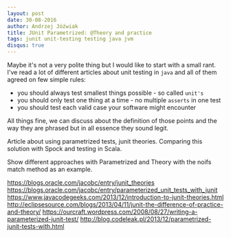 ```yaml
---
layout: post
date: 30-08-2016
author: Andrzej Jóźwiak
title: JUnit Parametrized: @Theory and practice
tags: junit unit-testing testing java jvm
disqus: true
---
```


Maybe it's not a very polite thing but I would like to start with a small rant. I've read a lot of different articles about unit testing in `java` and all of them agreed on few simple rules:
- you should always test smallest things possible - so called `unit's`
- you should only test one thing at a time - no multiple `asserts` in one test
- you should test each valid case your software might encounter

All things fine, we can discuss about the definition of those points and the way they are phrased but in all essence they sound legit.

Article about using parametrized tests, junit theories. Comparing this solution with Spock and testing in Scala.

Show different approaches with Parametrized and Theory with the noifs match method as an example.

https://blogs.oracle.com/jacobc/entry/junit_theories
https://blogs.oracle.com/jacobc/entry/parameterized_unit_tests_with_junit
https://www.javacodegeeks.com/2013/12/introduction-to-junit-theories.html
http://eclipsesource.com/blogs/2013/04/11/junit-the-difference-of-practice-and-theory/
https://ourcraft.wordpress.com/2008/08/27/writing-a-parameterized-junit-test/
http://blog.codeleak.pl/2013/12/parametrized-junit-tests-with.html
